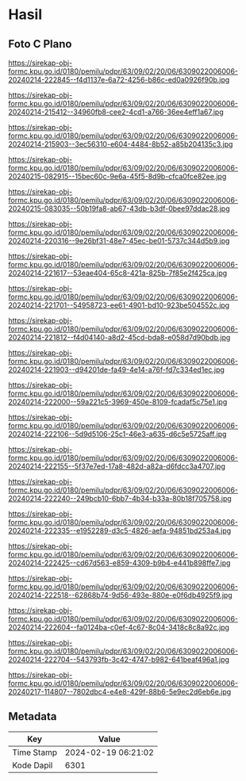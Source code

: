 # Hasil

## Foto C Plano

https://sirekap-obj-formc.kpu.go.id/0180/pemilu/pdpr/63/09/02/20/06/6309022006006-20240214-222845--f4d1137e-6a72-4256-b86c-ed0a0926f90b.jpg

https://sirekap-obj-formc.kpu.go.id/0180/pemilu/pdpr/63/09/02/20/06/6309022006006-20240214-215412--34960fb8-cee2-4cd1-a766-36ee4eff1a67.jpg

https://sirekap-obj-formc.kpu.go.id/0180/pemilu/pdpr/63/09/02/20/06/6309022006006-20240214-215903--3ec56310-e604-4484-8b52-a85b204135c3.jpg

https://sirekap-obj-formc.kpu.go.id/0180/pemilu/pdpr/63/09/02/20/06/6309022006006-20240215-082915--15bec60c-9e6a-45f5-8d9b-cfca0fce82ee.jpg

https://sirekap-obj-formc.kpu.go.id/0180/pemilu/pdpr/63/09/02/20/06/6309022006006-20240215-083035--50b19fa8-ab67-43db-b3df-0bee97ddac28.jpg

https://sirekap-obj-formc.kpu.go.id/0180/pemilu/pdpr/63/09/02/20/06/6309022006006-20240214-220316--9e26bf31-48e7-45ec-be01-5737c344d5b9.jpg

https://sirekap-obj-formc.kpu.go.id/0180/pemilu/pdpr/63/09/02/20/06/6309022006006-20240214-221617--53eae404-65c8-421a-825b-7f85e2f425ca.jpg

https://sirekap-obj-formc.kpu.go.id/0180/pemilu/pdpr/63/09/02/20/06/6309022006006-20240214-221701--54958723-ee61-4901-bd10-923be504552c.jpg

https://sirekap-obj-formc.kpu.go.id/0180/pemilu/pdpr/63/09/02/20/06/6309022006006-20240214-221812--f4d04140-a8d2-45cd-bda8-e058d7d90bdb.jpg

https://sirekap-obj-formc.kpu.go.id/0180/pemilu/pdpr/63/09/02/20/06/6309022006006-20240214-221903--d94201de-fa49-4e14-a76f-fd7c334ed1ec.jpg

https://sirekap-obj-formc.kpu.go.id/0180/pemilu/pdpr/63/09/02/20/06/6309022006006-20240214-222000--59a221c5-3969-450e-8109-fcadaf5c75e1.jpg

https://sirekap-obj-formc.kpu.go.id/0180/pemilu/pdpr/63/09/02/20/06/6309022006006-20240214-222106--5d9d5106-25c1-46e3-a635-d6c5e5725aff.jpg

https://sirekap-obj-formc.kpu.go.id/0180/pemilu/pdpr/63/09/02/20/06/6309022006006-20240214-222155--5f37e7ed-17a8-482d-a82a-d6fdcc3a4707.jpg

https://sirekap-obj-formc.kpu.go.id/0180/pemilu/pdpr/63/09/02/20/06/6309022006006-20240214-222240--249bcb10-6bb7-4b34-b33a-80b18f705758.jpg

https://sirekap-obj-formc.kpu.go.id/0180/pemilu/pdpr/63/09/02/20/06/6309022006006-20240214-222335--e1952289-d3c5-4826-aefa-94851bd253a4.jpg

https://sirekap-obj-formc.kpu.go.id/0180/pemilu/pdpr/63/09/02/20/06/6309022006006-20240214-222425--cd67d563-e859-4309-b9b4-e441b898ffe7.jpg

https://sirekap-obj-formc.kpu.go.id/0180/pemilu/pdpr/63/09/02/20/06/6309022006006-20240214-222518--62868b74-9d56-493e-880e-e0f6db4925f9.jpg

https://sirekap-obj-formc.kpu.go.id/0180/pemilu/pdpr/63/09/02/20/06/6309022006006-20240214-222604--fa0124ba-c0ef-4c67-8c04-3418c8c8a92c.jpg

https://sirekap-obj-formc.kpu.go.id/0180/pemilu/pdpr/63/09/02/20/06/6309022006006-20240214-222704--543793fb-3c42-4747-b982-641beaf496a1.jpg

https://sirekap-obj-formc.kpu.go.id/0180/pemilu/pdpr/63/09/02/20/06/6309022006006-20240217-114807--7802dbc4-e4e8-429f-88b6-5e9ec2d6eb6e.jpg


## Metadata

| Key        | Value               |
| ---------- | ------------------- |
| Time Stamp | 2024-02-19 06:21:02 |
| Kode Dapil | 6301                |




